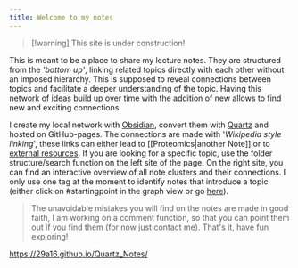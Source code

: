 ```yaml
---
title: Welcome to my notes
---
```


>[!warning]  This site is under construction!

This is meant to be a place to share my lecture notes. They are structured from the *'bottom up'*, linking related topics directly with each other without an imposed hierarchy. This is supposed to reveal connections between topics and facilitate a deeper understanding of the topic. Having this network of ideas build up over time with the addition of new allows to find new and exciting connections. 

I create my local network with [Obsidian](https://obsidian.md/), convert them with [Quartz](https://quartz.jzhao.xyz) and hosted on GitHub-pages. The connections are made with '*Wikipedia style linking*', these links can either lead to [[Proteomics|another Note]] or to [external resources](https://www.youtube.com/watch?v=hvL1339luv0). 
If you are looking for a specific topic, use the folder structure/search function on the left site of the page. On the right site, you can find an interactive overview of all note clusters and their connections. I only use one tag at the moment to identify notes that introduce a topic (either click on #startingpoint in the graph view or go [here](https://29a16.github.io/Quartz_Notes/tags/startingpoint)).

>The unavoidable mistakes you will find on the notes are made in good faith, I am working on a comment function, so that you can point them out if you find them (for now just contact me).
> That's it, have fun exploring!


https://29a16.github.io/Quartz_Notes/